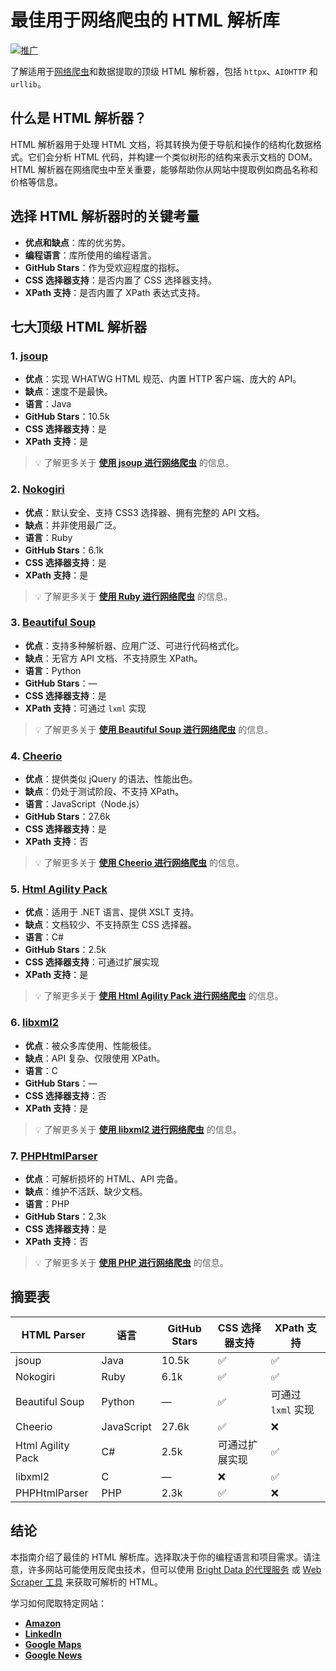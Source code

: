 # 最佳用于网络爬虫的 HTML 解析库

[![推广](https://github.com/bright-cn/LinkedIn-Scraper/raw/main/Proxies%20and%20scrapers%20GitHub%20bonus%20banner.png)](https://www.bright.cn) 

了解适用于[网络爬虫](https://github.com/bright-cn/Awesome-Web-Scraping)和数据提取的顶级 HTML 解析器，包括 `httpx`、`AIOHTTP` 和 `urllib`。

## 什么是 HTML 解析器？

HTML 解析器用于处理 HTML 文档，将其转换为便于导航和操作的结构化数据格式。它们会分析 HTML 代码，并构建一个类似树形的结构来表示文档的 DOM。HTML 解析器在网络爬虫中至关重要，能够帮助你从网站中提取例如商品名称和价格等信息。

## 选择 HTML 解析器时的关键考量

- **优点和缺点**：库的优劣势。  
- **编程语言**：库所使用的编程语言。  
- **GitHub Stars**：作为受欢迎程度的指标。  
- **CSS 选择器支持**：是否内置了 CSS 选择器支持。  
- **XPath 支持**：是否内置了 XPath 表达式支持。

## 七大顶级 HTML 解析器

### 1. [jsoup](https://jsoup.org/)

- **优点**：实现 WHATWG HTML 规范、内置 HTTP 客户端、庞大的 API。  
- **缺点**：速度不是最快。  
- **语言**：Java  
- **GitHub Stars**：10.5k  
- **CSS 选择器支持**：是  
- **XPath 支持**：是  

> 💡 了解更多关于 [**使用 jsoup 进行网络爬虫**](https://www.bright.cn/blog/how-tos/web-scraping-with-jsoup) 的信息。

### 2. [Nokogiri](https://nokogiri.org/index.html)

- **优点**：默认安全、支持 CSS3 选择器、拥有完整的 API 文档。  
- **缺点**：并非使用最广泛。  
- **语言**：Ruby  
- **GitHub Stars**：6.1k  
- **CSS 选择器支持**：是  
- **XPath 支持**：是  

> 💡 了解更多关于 [**使用 Ruby 进行网络爬虫**](https://www.bright.cn/blog/how-tos/web-scraping-with-ruby) 的信息。

### 3. [Beautiful Soup](https://pypi.org/project/beautifulsoup4/)

- **优点**：支持多种解析器、应用广泛、可进行代码格式化。  
- **缺点**：无官方 API 文档、不支持原生 XPath。  
- **语言**：Python  
- **GitHub Stars**：—  
- **CSS 选择器支持**：是  
- **XPath 支持**：可通过 `lxml` 实现  

> 💡 了解更多关于 [**使用 Beautiful Soup 进行网络爬虫**](https://www.bright.cn/blog/how-tos/beautiful-soup-web-scraping) 的信息。

### 4. [Cheerio](https://cheerio.js.org/)

- **优点**：提供类似 jQuery 的语法、性能出色。  
- **缺点**：仍处于测试阶段、不支持 XPath。  
- **语言**：JavaScript（Node.js）  
- **GitHub Stars**：27.6k  
- **CSS 选择器支持**：是  
- **XPath 支持**：否  

> 💡 了解更多关于 [**使用 Cheerio 进行网络爬虫**](https://www.bright.cn/blog/how-tos/cheerio-npm-web-scraping) 的信息。

### 5. [Html Agility Pack](https://html-agility-pack.net/)

- **优点**：适用于 .NET 语言、提供 XSLT 支持。  
- **缺点**：文档较少、不支持原生 CSS 选择器。  
- **语言**：C#  
- **GitHub Stars**：2.5k  
- **CSS 选择器支持**：可通过扩展实现  
- **XPath 支持**：是  

> 💡 了解更多关于 [**使用 Html Agility Pack 进行网络爬虫**](https://www.bright.cn/blog/how-tos/web-scraping-with-c-sharp) 的信息。

### 6. [libxml2](https://gitlab.gnome.org/GNOME/libxml2)

- **优点**：被众多库使用、性能极佳。  
- **缺点**：API 复杂、仅限使用 XPath。  
- **语言**：C  
- **GitHub Stars**：—  
- **CSS 选择器支持**：否  
- **XPath 支持**：是  

> 💡 了解更多关于 [**使用 libxml2 进行网络爬虫**](https://www.bright.cn/blog/how-tos/web-scraping-in-c-plus-plus) 的信息。

### 7. [PHPHtmlParser](https://github.com/paquettg/php-html-parser)

- **优点**：可解析损坏的 HTML、API 完备。  
- **缺点**：维护不活跃、缺少文档。  
- **语言**：PHP  
- **GitHub Stars**：2.3k  
- **CSS 选择器支持**：是  
- **XPath 支持**：否  

> 💡 了解更多关于 [**使用 PHP 进行网络爬虫**](https://www.bright.cn/blog/how-tos/web-scraping-php) 的信息。

## 摘要表

| HTML Parser       | 语言     | GitHub Stars | CSS 选择器支持          | XPath 支持                 |
|-------------------|----------|--------------|-------------------------|----------------------------|
| jsoup             | Java     | 10.5k        | ✅                       | ✅                         |
| Nokogiri          | Ruby     | 6.1k         | ✅                       | ✅                         |
| Beautiful Soup    | Python   | —            | ✅                       | 可通过 `lxml` 实现         |
| Cheerio           | JavaScript | 27.6k      | ✅                       | ❌                         |
| Html Agility Pack | C#       | 2.5k         | 可通过扩展实现          | ✅                         |
| libxml2           | C        | —            | ❌                       | ✅                         |
| PHPHtmlParser     | PHP      | 2.3k         | ✅                       | ❌                         |

## 结论

本指南介绍了最佳的 HTML 解析库。选择取决于你的编程语言和项目需求。请注意，许多网站可能使用反爬虫技术，但可以使用 [Bright Data 的代理服务](https://www.bright.cn/proxy-types) 或 [Web Scraper 工具](https://www.bright.cn/products/web-scraper) 来获取可解析的 HTML。

学习如何爬取特定网站：

- [**Amazon**](https://github.com/bright-cn/Amazon-scraper)  
- [**LinkedIn**](https://github.com/bright-cn/LinkedIn-Scraper)  
- [**Google Maps**](https://github.com/bright-cn/Google-Maps-Scraper)  
- [**Google News**](https://github.com/bright-cn/Google-News-Scraper)  
